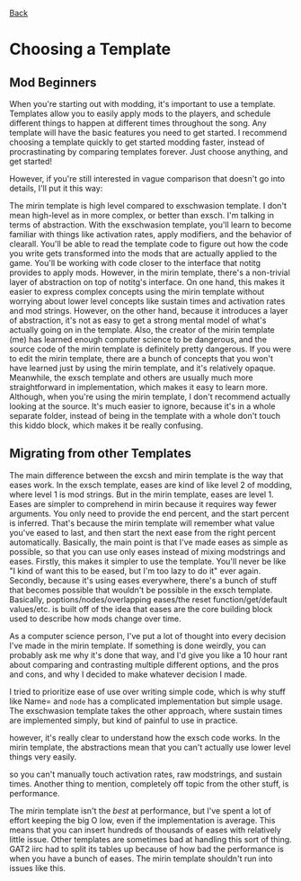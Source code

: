 <html><head><title>Comparison | The Mirin Template</title></head></html>

[Back](index)
# Choosing a Template
## Mod Beginners
When you're starting out with modding, it's important to use a template. Templates allow you to easily apply mods to the players, and schedule different things to happen at different times throughout the song. Any template will have the basic features you need to get started. I recommend choosing a template quickly to get started modding faster, instead of procrastinating by comparing templates forever. Just choose anything, and get started!

However, if you're still interested in vague comparison that doesn't go into details, I'll put it this way:

The mirin template is high level compared to exschwasion template. I don't mean high-level as in more complex, or better than exsch. I'm talking in terms of abstraction. With the exschwasion template, you'll learn to become familiar with things like activation rates, apply modifiers, and the behavior of clearall. You'll be able to read the template code to figure out how the code you write gets transformed into the mods that are actually applied to the game. You'll be working with code closer to the interface that notitg provides to apply mods. However, in the mirin template, there's a non-trivial layer of abstraction on top of notitg's interface. On one hand, this makes it easier to express complex concepts using the mirin template without worrying about lower level concepts like sustain times and activation rates and mod strings. However, on the other hand, because it introduces a layer of abstraction, it's not as easy to get a strong mental model of what's actually going on in the template. Also, the creator of the mirin template (me) has learned enough computer science to be dangerous, and the source code of the mirin template is definitely pretty dangerous. If you were to edit the mirin template, there are a bunch of concepts that you won't have learned just by using the mirin template, and it's relatively opaque. Meanwhile, the exsch template and others are usually much more straightforward in implementation, which makes it easy to learn more. Although, when you're using the mirin template, I don't recommend actually looking at the source. It's much easier to ignore, because it's in a whole separate folder, instead of being in the template with a whole don't touch this kiddo block, which makes it be really confusing.

## Migrating from other Templates
The main difference between the excsh and mirin template is the way that eases work. In the exsch template, eases are kind of like level 2 of modding, where level 1 is mod strings. But in the mirin template, eases are level 1. Eases are simpler to comprehend in mirin because it requires way fewer arguments. You only need to provide the end percent, and the start percent is inferred. That's because the mirin template will remember what value you've eased to last, and then start the next ease from the right percent automatically. Basically, the main point is that I've made eases as simple as possible, so that you can use only eases instead of mixing modstrings and eases. Firstly, this makes it simpler to use the template. You'll never be like "I kind of want this to be eased, but I'm too lazy to do it" ever again. Secondly, because it's using eases everywhere, there's a bunch of stuff that becomes possible that wouldn't be possible in the exsch template. Basically, poptions/nodes/overlapping eases/the reset function/get/default values/etc. is built off of the idea that eases are the core building block used to describe how mods change over time.

As a computer science person, I've put a lot of thought into every decision I've made in the mirin template. If something is done weirdly, you can probably ask me why it's done that way, and I'd give you like a 10 hour rant about comparing and contrasting multiple different options, and the pros and cons, and why I decided to make whatever decision I made.

I tried to prioritize ease of use over writing simple code, which is why stuff like Name= and `node` has a complicated implementation but simple usage.
The exschwasion template takes the other approach, where sustain times are implemented simply, but kind of painful to use in practice.

however, it's really clear to understand how the exsch code works. In the mirin template, the abstractions mean that you can't actually use lower level things very easily.

so you can't manually touch activation rates, raw modstrings, and sustain times. Another thing to mention, completely off topic from the other stuff, is performance.

The mirin template isn't the *best* at performance, but I've spent a lot of effort keeping the big O low, even if the implementation is average. This means that you can insert hundreds of thousands of eases with relatively little issue. Other templates are sometimes bad at handling this sort of thing. GAT2 iirc had to split its tables up because of how bad the performance is when you have a bunch of eases. The mirin template shouldn't run into issues like this.

